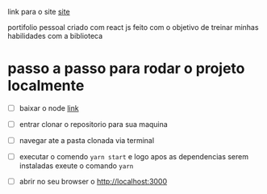 link para o site [site](https://meu-repo-port.vercel.app/)

portifolio pessoal criado com react js feito com o objetivo de treinar minhas habilidades com a biblioteca


# passo a passo para rodar o projeto localmente

  - [ ] baixar o node [link](https://nodejs.org/en/) 
  - [ ] entrar clonar o repositorio para sua maquina
  - [ ] navegar ate a pasta clonada via terminal
  - [ ] executar o comendo `yarn start` e logo apos as dependencias serem instaladas exeute o comando `yarn`
  - [ ] abrir no seu browser o [http://localhost:3000](http://localhost:3000)


